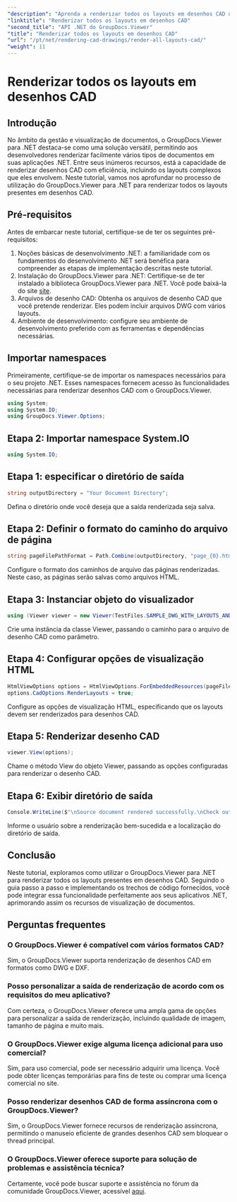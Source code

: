 ```yaml
---
"description": "Aprenda a renderizar todos os layouts em desenhos CAD usando o GroupDocs.Viewer para .NET. Siga nosso tutorial completo para uma integração perfeita."
"linktitle": "Renderizar todos os layouts em desenhos CAD"
"second_title": "API .NET do GroupDocs.Viewer"
"title": "Renderizar todos os layouts em desenhos CAD"
"url": "/pt/net/rendering-cad-drawings/render-all-layouts-cad/"
"weight": 11
---
```


# Renderizar todos os layouts em desenhos CAD

## Introdução
No âmbito da gestão e visualização de documentos, o GroupDocs.Viewer para .NET destaca-se como uma solução versátil, permitindo aos desenvolvedores renderizar facilmente vários tipos de documentos em suas aplicações .NET. Entre seus inúmeros recursos, está a capacidade de renderizar desenhos CAD com eficiência, incluindo os layouts complexos que eles envolvem. Neste tutorial, vamos nos aprofundar no processo de utilização do GroupDocs.Viewer para .NET para renderizar todos os layouts presentes em desenhos CAD. 
## Pré-requisitos
Antes de embarcar neste tutorial, certifique-se de ter os seguintes pré-requisitos:
1. Noções básicas de desenvolvimento .NET: a familiaridade com os fundamentos do desenvolvimento .NET será benéfica para compreender as etapas de implementação descritas neste tutorial.
2. Instalação do GroupDocs.Viewer para .NET: Certifique-se de ter instalado a biblioteca GroupDocs.Viewer para .NET. Você pode baixá-la do site [site](https://releases.groupdocs.com/viewer/net/).
3. Arquivos de desenho CAD: Obtenha os arquivos de desenho CAD que você pretende renderizar. Eles podem incluir arquivos DWG com vários layouts.
4. Ambiente de desenvolvimento: configure seu ambiente de desenvolvimento preferido com as ferramentas e dependências necessárias.

## Importar namespaces
Primeiramente, certifique-se de importar os namespaces necessários para o seu projeto .NET. Esses namespaces fornecem acesso às funcionalidades necessárias para renderizar desenhos CAD com o GroupDocs.Viewer.

```csharp
using System;
using System.IO;
using GroupDocs.Viewer.Options;
```
## Etapa 2: Importar namespace System.IO
```csharp
using System.IO;
```
## Etapa 1: especificar o diretório de saída
```csharp
string outputDirectory = "Your Document Directory";
```
Defina o diretório onde você deseja que a saída renderizada seja salva.
## Etapa 2: Definir o formato do caminho do arquivo de página
```csharp
string pageFilePathFormat = Path.Combine(outputDirectory, "page_{0}.html");
```
Configure o formato dos caminhos de arquivo das páginas renderizadas. Neste caso, as páginas serão salvas como arquivos HTML.
## Etapa 3: Instanciar objeto do visualizador
```csharp
using (Viewer viewer = new Viewer(TestFiles.SAMPLE_DWG_WITH_LAYOUTS_AND_LAYERS))
```
Crie uma instância da classe Viewer, passando o caminho para o arquivo de desenho CAD como parâmetro.
## Etapa 4: Configurar opções de visualização HTML
```csharp
HtmlViewOptions options = HtmlViewOptions.ForEmbeddedResources(pageFilePathFormat);
options.CadOptions.RenderLayouts = true;
```
Configure as opções de visualização HTML, especificando que os layouts devem ser renderizados para desenhos CAD.
## Etapa 5: Renderizar desenho CAD
```csharp
viewer.View(options);
```
Chame o método View do objeto Viewer, passando as opções configuradas para renderizar o desenho CAD.
## Etapa 6: Exibir diretório de saída
```csharp
Console.WriteLine($"\nSource document rendered successfully.\nCheck output in {outputDirectory}.");
```
Informe o usuário sobre a renderização bem-sucedida e a localização do diretório de saída.

## Conclusão
Neste tutorial, exploramos como utilizar o GroupDocs.Viewer para .NET para renderizar todos os layouts presentes em desenhos CAD. Seguindo o guia passo a passo e implementando os trechos de código fornecidos, você pode integrar essa funcionalidade perfeitamente aos seus aplicativos .NET, aprimorando assim os recursos de visualização de documentos.
## Perguntas frequentes
### O GroupDocs.Viewer é compatível com vários formatos CAD?
Sim, o GroupDocs.Viewer suporta renderização de desenhos CAD em formatos como DWG e DXF.
### Posso personalizar a saída de renderização de acordo com os requisitos do meu aplicativo?
Com certeza, o GroupDocs.Viewer oferece uma ampla gama de opções para personalizar a saída de renderização, incluindo qualidade de imagem, tamanho de página e muito mais.
### O GroupDocs.Viewer exige alguma licença adicional para uso comercial?
Sim, para uso comercial, pode ser necessário adquirir uma licença. Você pode obter licenças temporárias para fins de teste ou comprar uma licença comercial no site.
### Posso renderizar desenhos CAD de forma assíncrona com o GroupDocs.Viewer?
Sim, o GroupDocs.Viewer fornece recursos de renderização assíncrona, permitindo o manuseio eficiente de grandes desenhos CAD sem bloquear o thread principal.
### O GroupDocs.Viewer oferece suporte para solução de problemas e assistência técnica?
Certamente, você pode buscar suporte e assistência no fórum da comunidade GroupDocs.Viewer, acessível [aqui](https://forum.groupdocs.com/c/viewer/9).